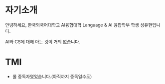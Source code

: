 # 자기소개

안녕하세요, 한국외국어대학교 AI융합대학 Language & AI 융합학부 학생 성유헌입니다.

AI와 CS에 대해 아는 것이 거의 없습니다.

# TMI
- 롤 중독자였었습니다.(아직까지 중독일수도)
